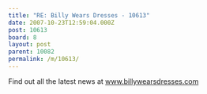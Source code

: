 ```yaml
---
title: "RE: Billy Wears Dresses - 10613"
date: 2007-10-23T12:59:04.000Z
post: 10613
board: 8
layout: post
parent: 10082
permalink: /m/10613/
---
```

Find out all the latest news at www.billywearsdresses.com
